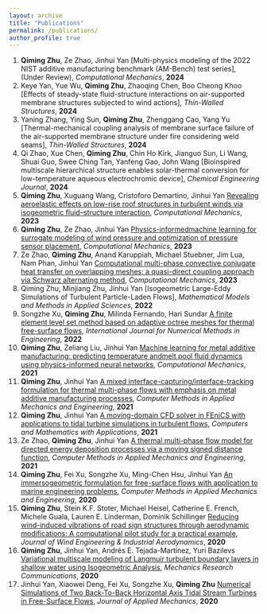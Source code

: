 ```yaml
---
layout: archive
title: "Publications"
permalink: /publications/
author_profile: true
---
```


1. **Qiming Zhu**, Ze Zhao, Jinhui Yan [Multi-physics modeling of the 2022 NIST additive manufacturing benchmark (AM-Bench) test series], (Under Review), *Computational Mechanics*, **2024**
2. Keye Yan, Yue Wu, **Qiming Zhu**, Zhaoqing Chen, Boo Cheong Khoo [Effects of steady-state fluid-structure interactions on air-supported membrane structures subjected to wind actions], *Thin-Walled Structures*, **2024**
3. Yaning Zhang, Ying Sun, **Qiming Zhu**, Zhenggang Cao, Yang Yu [Thermal-mechanical coupling analysis of membrane surface failure of the air-supported membrane structure under fire considering weld seams], *Thin-Walled Structures*, **2024**
4. Qi Zhao, Xue Chen, **Qiming Zhu**, Chin Ho Kirk, Jianguo Sun, Li Wang, Shuai Guo, Swee Ching Tan, Yanfeng Gao, John Wang [Bioinspired multiscale hierarchical structure enables solar-thermal conversion for low-temperature aqueous electrochromic device], *Chemical Engineering Journal*, **2024**
5. **Qiming Zhu**, Xuguang Wang, Cristoforo Demartino, Jinhui Yan [Revealing aeroelastic effects on low-rise roof structures in turbulent winds via isogeometric fluid–structure interaction](http://qimingzhuce.github.io/files/paper1.pdf), *Computational Mechanics*, **2023**
6. **Qiming Zhu**, Ze Zhao, Jinhui Yan [Physics-informedmachine learning for surrogate modeling of wind pressure and optimization of pressure sensor placement](http://qimingzhuce.github.io/files/paper2.pdf), *Computational Mechanics*, **2023**
7. Ze Zhao, **Qiming Zhu**, Anand Karuppiah, Michael Stuebner, Jim Lua, Nam Phan, Jinhui Yan [Computational multi-phase convective conjugate heat transfer on overlapping meshes: a quasi-direct coupling approach via Schwarz alternating method](http://qimingzhuce.github.io/files/paper3.pdf), *Computational Mechanics*, **2023**
8. Qiming Zhu, Minjiang Zhu, Jinhui Yan [Isogeometric Large-Eddy Simulations of Turbulent Particle-Laden Flows], *Mathematical Models and Methods in Applied Sciences*, **2022**
9. Songzhe Xu, **Qiming Zhu**, Milinda Fernando, Hari Sundar [A finite element level set method based on adaptive octree meshes for thermal free-surface flows](http://qimingzhuce.github.io/files/paper4.pdf), *International Journal for Numerical Methods in Engineering*, **2022**
10. **Qiming Zhu**, Zeliang Liu, Jinhui Yan [Machine learning for metal additive manufacturing: predicting temperature andmelt pool fluid dynamics using physics-informed neural networks](http://qimingzhuce.github.io/files/paper5.pdf), *Computational Mechanics*, **2021**
11. **Qiming Zhu**, Jinhui Yan [A mixed interface-capturing/interface-tracking formulation for thermal multi-phase flows with emphasis on metal additive manufacturing processes](http://qimingzhuce.github.io/files/paper6.pdf), *Computer Methods in Applied Mechanics and Engineering*, **2021**
12. **Qiming Zhu**, Jinhui Yan [A moving-domain CFD solver in FEniCS with applications to tidal turbine simulations in turbulent flows](http://qimingzhuce.github.io/files/paper7.pdf), *Computers and Mathematics with Applications*, **2021**
13. Ze Zhao, **Qiming Zhu**, Jinhui Yan [A thermal multi-phase flow model for directed energy deposition processes via a moving signed distance function](http://qimingzhuce.github.io/files/paper8.pdf), *Computer Methods in Applied Mechanics and Engineering*, **2021**
14. **Qiming Zhu**, Fei Xu, Songzhe Xu, Ming-Chen Hsu, Jinhui Yan [An immersogeometric formulation for free-surface flows with application to marine engineering problems](http://qimingzhuce.github.io/files/paper9.pdf), *Computer Methods in Applied Mechanics and Engineering*, **2020**
15. **Qiming Zhu**, Stein K.F. Stoter, Michael Heisel, Catherine E. French, Michele Guala, Lauren E. Linderman, Dominik Schillinger [Reducing wind-induced vibrations of road sign structures through aerodynamic modifications: A computational pilot study for a practical example](http://qimingzhuce.github.io/files/paper10.pdf), *Journal of Wind Engineering & Industrial Aerodynamics*, **2020**
16. **Qiming Zhu**, Jinhui Yan, Andrés E. Tejada-Martínez, Yuri Bazilevs [Variational multiscale modeling of Langmuir turbulent boundary layers in shallow water using Isogeometric Analysis](http://qimingzhuce.github.io/files/paper11.pdf), *Mechanics Research Communications*, **2020**
17. Jinhui Yan, Xiaowei Deng, Fei Xu, Songzhe Xu, **Qiming Zhu** [Numerical Simulations of Two Back-To-Back Horizontal Axis Tidal Stream Turbines in Free-Surface Flows](http://qimingzhuce.github.io/files/paper12.pdf), *Journal of Applied Mechanics*, **2020**
